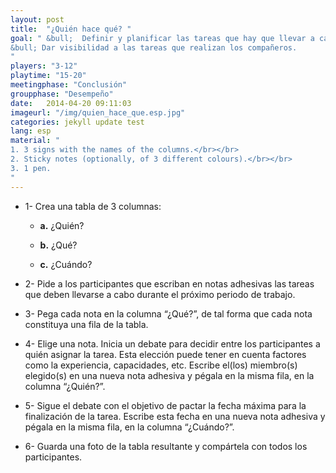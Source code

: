 ```yaml
---
layout: post
title:  "¿Quién hace qué? "
goal: " &bull;  Definir y planificar las tareas que hay que llevar a cabo durante el próximo periodo.</br></br>
&bull; Dar visibilidad a las tareas que realizan los compañeros.
"
players: "3-12"
playtime: "15-20"
meetingphase: "Conclusión"
groupphase: "Desempeño"
date:   2014-04-20 09:11:03
imageurl: "/img/quien_hace_que.esp.jpg"
categories: jekyll update test
lang: esp
material: "
1. 3 signs with the names of the columns.</br></br>
2. Sticky notes (optionally, of 3 different colours).</br></br>
3. 1 pen.
"
---
```

- 1- Crea una tabla de 3 columnas:

	- <b>a.</b> ¿Quién?

	- <b>b.</b> ¿Qué?

	- <b>c.</b> ¿Cuándo?

- 2- Pide a los participantes que escriban en notas adhesivas las tareas que deben llevarse a cabo durante el próximo periodo de trabajo.

- 3- Pega cada nota en la columna “¿Qué?”, de tal forma que cada nota constituya una fila de la tabla.

- 4- Elige una nota. Inicia un debate para decidir entre los participantes a quién asignar la tarea. Esta elección puede tener en cuenta factores como la experiencia, capacidades, etc. Escribe el(los) miembro(s) elegido(s) en una nueva nota adhesiva y pégala en la misma fila, en la columna “¿Quién?”.

- 5- Sigue el debate con el objetivo de pactar la fecha máxima para la finalización de la tarea. Escribe esta fecha en una nueva nota adhesiva y pégala en la misma fila, en la columna “¿Cuándo?”.

- 6- Guarda una foto de la tabla resultante y compártela con todos los participantes.